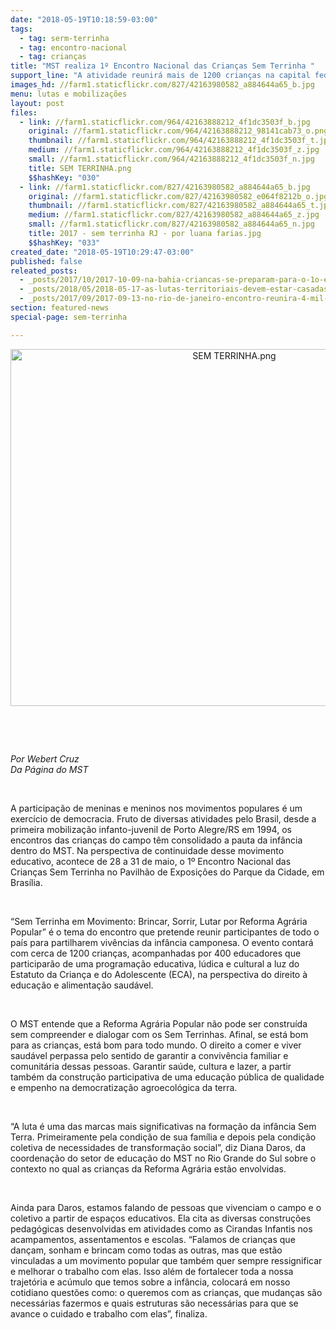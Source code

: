 ```yaml
---
date: "2018-05-19T10:18:59-03:00"
tags:
  - tag: serm-terrinha
  - tag: encontro-nacional
  - tag: crianças
title: "MST realiza 1º Encontro Nacional das Crianças Sem Terrinha "
support_line: "A atividade reunirá mais de 1200 crianças na capital federal entre os dias 28 e 31 de maio\n"
images_hd: //farm1.staticflickr.com/827/42163980582_a884644a65_b.jpg
menu: lutas e mobilizações
layout: post
files:
  - link: //farm1.staticflickr.com/964/42163888212_4f1dc3503f_b.jpg
    original: //farm1.staticflickr.com/964/42163888212_98141cab73_o.png
    thumbnail: //farm1.staticflickr.com/964/42163888212_4f1dc3503f_t.jpg
    medium: //farm1.staticflickr.com/964/42163888212_4f1dc3503f_z.jpg
    small: //farm1.staticflickr.com/964/42163888212_4f1dc3503f_n.jpg
    title: SEM TERRINHA.png
    $$hashKey: "030"
  - link: //farm1.staticflickr.com/827/42163980582_a884644a65_b.jpg
    original: //farm1.staticflickr.com/827/42163980582_e064f8212b_o.jpg
    thumbnail: //farm1.staticflickr.com/827/42163980582_a884644a65_t.jpg
    medium: //farm1.staticflickr.com/827/42163980582_a884644a65_z.jpg
    small: //farm1.staticflickr.com/827/42163980582_a884644a65_n.jpg
    title: 2017 - sem terrinha RJ - por luana farias.jpg
    $$hashKey: "033"
created_date: "2018-05-19T10:29:47-03:00"
published: false
releated_posts:
  - _posts/2017/10/2017-10-09-na-bahia-criancas-se-preparam-para-o-1o-encontro-nacional-dos-sem-terrinha.md
  - _posts/2018/05/2018-05-17-as-lutas-territoriais-devem-estar-casadas-com-as-lutas-por-um-projeto-politico-mineral-nacional-afirma-dirigente-do-mam.md
  - _posts/2017/09/2017-09-13-no-rio-de-janeiro-encontro-reunira-4-mil-atingidos-por-barragens.md
section: featured-news
special-page: sem-terrinha

---
```

<p style="text-align:center"><img alt="SEM TERRINHA.png" height="571" src="//farm1.staticflickr.com/964/42163888212_4f1dc3503f_b.jpg" width="700" /></p>

<p>&nbsp;</p>

<p>&nbsp;</p>

<p><em>Por Webert Cruz<br />
Da P&aacute;gina do MST</em></p>

<p>&nbsp;</p>

<p>A participa&ccedil;&atilde;o de meninas e meninos nos movimentos populares &eacute; um exerc&iacute;cio de democracia. Fruto de diversas atividades pelo Brasil, desde a primeira mobiliza&ccedil;&atilde;o infanto-juvenil de Porto Alegre/RS em 1994, os encontros das crian&ccedil;as do campo t&ecirc;m consolidado a pauta da inf&acirc;ncia dentro do MST. Na perspectiva de continuidade desse movimento educativo, acontece de 28 a 31 de maio, o 1&ordm; Encontro Nacional das Crian&ccedil;as Sem Terrinha no Pavilh&atilde;o de Exposi&ccedil;&otilde;es do Parque da Cidade, em Bras&iacute;lia.</p>

<p>&nbsp;</p>

<p>&ldquo;Sem Terrinha em Movimento: Brincar, Sorrir, Lutar por Reforma Agr&aacute;ria Popular&rdquo; &eacute; o tema do encontro que pretende reunir participantes de todo o pa&iacute;s para partilharem viv&ecirc;ncias da inf&acirc;ncia camponesa. O evento contar&aacute; com cerca de 1200 crian&ccedil;as, acompanhadas por 400 educadores que participar&atilde;o de uma programa&ccedil;&atilde;o educativa, l&uacute;dica e cultural a luz do Estatuto da Crian&ccedil;a e do Adolescente (ECA), na perspectiva do direito &agrave; educa&ccedil;&atilde;o e alimenta&ccedil;&atilde;o saud&aacute;vel.</p>

<p>&nbsp;</p>

<p>O MST entende que a Reforma Agr&aacute;ria Popular n&atilde;o pode ser constru&iacute;da sem compreender e dialogar com os Sem Terrinhas. Afinal, se est&aacute; bom para as crian&ccedil;as, est&aacute; bom para todo mundo. O direito a comer e viver saud&aacute;vel perpassa pelo sentido de garantir a conviv&ecirc;ncia familiar e comunit&aacute;ria dessas pessoas. Garantir sa&uacute;de, cultura e lazer, a partir tamb&eacute;m da constru&ccedil;&atilde;o participativa de uma educa&ccedil;&atilde;o p&uacute;blica de qualidade e empenho na democratiza&ccedil;&atilde;o agroecol&oacute;gica da terra.</p>

<p>&nbsp;</p>

<p>&ldquo;A luta &eacute; uma das marcas mais significativas na forma&ccedil;&atilde;o da inf&acirc;ncia Sem Terra. Primeiramente pela condi&ccedil;&atilde;o de sua fam&iacute;lia e depois pela condi&ccedil;&atilde;o coletiva de necessidades de transforma&ccedil;&atilde;o social&rdquo;, diz&nbsp;Diana Daros, da coordena&ccedil;&atilde;o do setor de educa&ccedil;&atilde;o do MST no Rio Grande do Sul sobre o contexto no qual as crian&ccedil;as da Reforma Agr&aacute;ria est&atilde;o envolvidas.&nbsp;</p>

<p>&nbsp;</p>

<p>Ainda para Daros, estamos falando de pessoas que vivenciam o campo e o coletivo a partir de espa&ccedil;os educativos. Ela cita as diversas constru&ccedil;&otilde;es pedag&oacute;gicas desenvolvidas em atividades como as Cirandas Infantis nos acampamentos, assentamentos e escolas. &ldquo;Falamos de crian&ccedil;as que dan&ccedil;am, sonham e brincam como todas as outras, mas que est&atilde;o vinculadas a um movimento popular que tamb&eacute;m quer sempre ressignificar e melhorar o trabalho com elas. Isso al&eacute;m de fortalecer toda a nossa trajet&oacute;ria e ac&uacute;mulo que temos&nbsp;sobre a inf&acirc;ncia, colocar&aacute; em nosso cotidiano quest&otilde;es como: o queremos com as crian&ccedil;as, que mudan&ccedil;as s&atilde;o necess&aacute;rias fazermos e quais estruturas s&atilde;o necess&aacute;rias para que se avance o cuidado e trabalho com elas&rdquo;, finaliza.&nbsp;</p>
